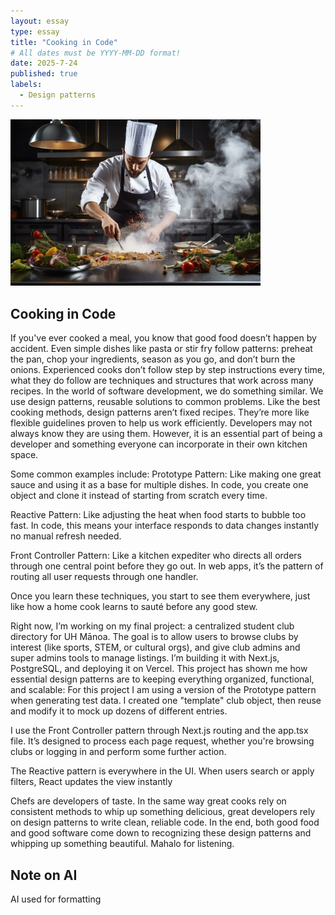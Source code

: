 ```yaml
---
layout: essay
type: essay
title: "Cooking in Code"
# All dates must be YYYY-MM-DD format!
date: 2025-7-24
published: true
labels:
  - Design patterns
---
```


<div class="text-center my-4">
  <img src="../img/cooking.jpg" width="400px" class="img-fluid rounded" alt="Cooking image">
</div>


## Cooking in Code

If you've ever cooked a meal, you know that good food doesn’t happen by accident. Even simple dishes like pasta or stir fry follow patterns: preheat the pan, chop your ingredients, season as you go, and don’t burn the onions. Experienced cooks don’t follow step by step instructions every time, what they do follow are techniques and structures that work across many recipes.
In the world of software development, we do something similar. We use design patterns, reusable solutions to common problems. Like the best cooking methods, design patterns aren’t fixed recipes. They’re more like flexible guidelines proven to help us work efficiently. Developers may not always know they are using them. However, it is an essential part of being a developer and something everyone can incorporate in their own kitchen space.

Some common examples include:
Prototype Pattern: Like making one great sauce and using it as a base for multiple dishes. In code, you create one object and clone it instead of starting from scratch every time.


Reactive Pattern: Like adjusting the heat when food starts to bubble too fast. In code, this means your interface responds to data changes instantly no manual refresh needed.


Front Controller Pattern: Like a kitchen expediter who directs all orders through one central point before they go out. In web apps, it’s the pattern of routing all user requests through one handler.


Once you learn these techniques, you start to see them everywhere, just like how a home cook learns to sauté before any good stew.

Right now, I’m working on my final project: a centralized student club directory for UH Mānoa. The goal is to allow users to browse clubs by interest (like sports, STEM, or cultural orgs), and give club admins and super admins tools to manage listings. I’m building it with Next.js, PostgreSQL, and deploying it on Vercel.
This project has shown me how essential design patterns are to keeping everything organized, functional, and scalable:
For this project I am using a version of the Prototype pattern when generating test data. I created one "template" club object, then reuse and modify it to mock up dozens of different entries.

I use the Front Controller pattern through Next.js routing and the app.tsx file. It’s designed to process each page request, whether you're browsing clubs or logging in and perform some further action.


The Reactive pattern is everywhere in the UI. When users search or apply filters, React updates the view instantly



Chefs are developers of taste. In the same way great cooks rely on consistent methods to whip up something delicious, great developers rely on design patterns to write clean, reliable code. In the end, both good food and good software come down to recognizing these design patterns and whipping up something beautiful. Mahalo for listening.




## Note on AI

AI used for formatting
